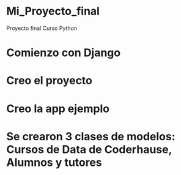 # Mi_Proyecto_final
Proyecto final Curso Python
# Comienzo con Django

# Creo el proyecto
# Creo la app ejemplo
# Se crearon 3 clases de modelos: Cursos de Data de Coderhause, Alumnos y tutores
